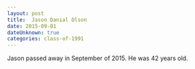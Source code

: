 ```yaml
---
layout: post
title:  Jason Danial Olson
date: 2015-09-01
dateUnknown: true
categories: class-of-1991
---
```

Jason passed away in September of 2015.  He was 42 years old.
